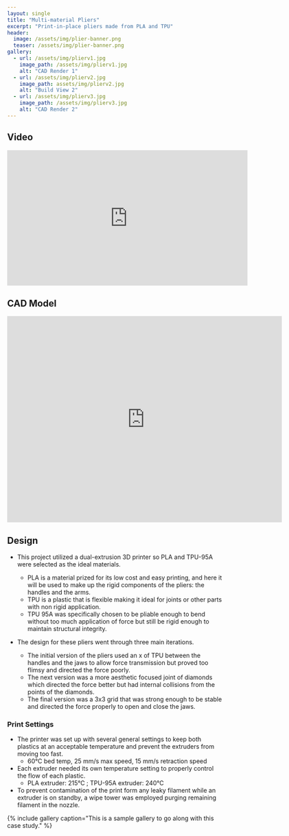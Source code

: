 ```yaml
---
layout: single
title: "Multi-material Pliers"
excerpt: "Print-in-place pliers made from PLA and TPU"
header:
  image: /assets/img/plier-banner.png
  teaser: /assets/img/plier-banner.png
gallery:
  - url: /assets/img/plierv1.jpg
    image_path: /assets/img/plierv1.jpg
    alt: "CAD Render 1"
  - url: /assets/img/plierv2.jpg
    image_path: assets/img/plierv2.jpg
    alt: "Build View 2"
  - url: /assets/img/plierv3.jpg
    image_path: /assets/img/plierv3.jpg
    alt: "CAD Render 2"
---
```


## Video
<iframe width="560" height="315" src="https://www.youtube.com/embed/" title="YouTube video player" frameborder="0" allow="accelerometer; autoplay; clipboard-write; encrypted-media; gyroscope; picture-in-picture; web-share" allowfullscreen></iframe>


## CAD Model
<iframe src="https://vanderbilt643.autodesk360.com/shares/public/SH35dfcQT936092f0e4339a4635e84757e84?mode=embed" width="640" height="480" allowfullscreen="true" webkitallowfullscreen="true" mozallowfullscreen="true"  frameborder="0"></iframe>

## Design

* This project utilized a dual-extrusion 3D printer so PLA and TPU-95A were selected as the ideal materials.
  * PLA is a material prized for its low cost and easy printing, and here it will be used to make up the rigid components of the pliers: the handles and the arms.
  * TPU is a plastic that is flexible making it ideal for joints or other parts with non rigid application.
  * TPU 95A was specifically chosen to be pliable enough to bend without too much application of force but still be rigid enough to maintain structural integrity.

* The design for these pliers went through three main iterations.
  * The initial version of the pliers used an x of TPU between the handles and the jaws to allow force transmission but proved too flimsy and directed the force poorly.
  * The next version was a more aesthetic focused joint of diamonds which directed the force better but had internal collisions from the points of the diamonds.
  * The final version was a 3x3 grid that was strong enough to be stable and directed the force properly to open and close the jaws.

### Print Settings

* The printer was set up with several general settings to keep both plastics at an acceptable temperature and prevent the extruders from moving too fast.
  * 60℃ bed temp, 25 mm/s max speed, 15 mm/s retraction speed
* Each extruder needed its own temperature setting to properly control the flow of each plastic.
  * PLA extruder: 215℃ ; TPU-95A extruder: 240℃
* To prevent contamination of the print form any leaky filament while an extruder is on standby, a wipe tower was employed purging remaining filament in the nozzle. 

{% include gallery caption="This is a sample gallery to go along with this case study." %}
